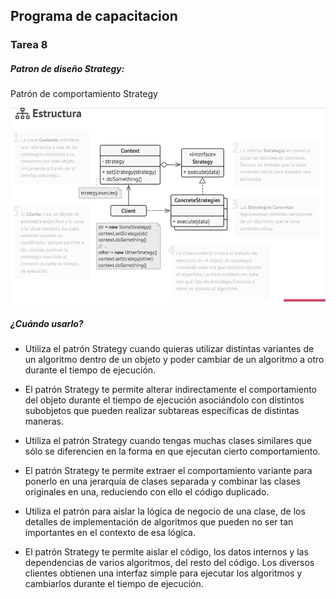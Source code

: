 ## Programa de capacitacion
### Tarea 8

##### Patron de diseño Strategy:

Patrón de comportamiento Strategy
    
![](/Tarea8/imagenes/strategy.png)

##### ¿Cuándo usarlo?
- Utiliza el patrón Strategy cuando quieras utilizar distintas variantes de un algoritmo dentro de un objeto y poder cambiar de un algoritmo a otro durante el tiempo de ejecución.

- El patrón Strategy te permite alterar indirectamente el comportamiento del objeto durante el tiempo de ejecución asociándolo con distintos subobjetos que pueden realizar subtareas específicas de distintas maneras.

- Utiliza el patrón Strategy cuando tengas muchas clases similares que sólo se diferencien en la forma en que ejecutan cierto comportamiento.

- El patrón Strategy te permite extraer el comportamiento variante para ponerlo en una jerarquía de clases separada y combinar las clases originales en una, reduciendo con ello el código duplicado.

- Utiliza el patrón para aislar la lógica de negocio de una clase, de los detalles de implementación de algoritmos que pueden no ser tan importantes en el contexto de esa lógica.

- El patrón Strategy te permite aislar el código, los datos internos y las dependencias de varios algoritmos, del resto del código. Los diversos clientes obtienen una interfaz simple para ejecutar los algoritmos y cambiarlos durante el tiempo de ejecución.